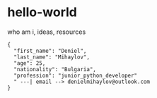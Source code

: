 # hello-world
who am i, ideas, resources

```
{
  "first_name": "Deniel",
  "last_name": "Mihaylov",
  "age": 25,
  "nationality": "Bulgaria",
  "profession": "junior_python_developer" 
  " ---| email --> denielmihaylov@outlook.com
}
```
